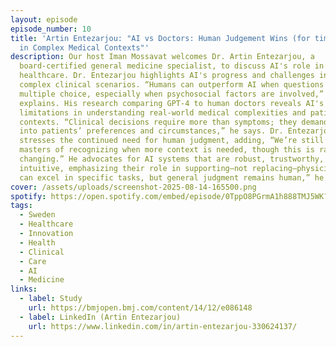 ```yaml
---
layout: episode
episode_number: 10
title: 'Artin Entezarjou: "AI vs Doctors: Human Judgement Wins (for time being)
  in Complex Medical Contexts"'
description: Our host Iman Mossavat welcomes Dr. Artin Entezarjou, a
  board-certified general medicine specialist, to discuss AI's role in
  healthcare. Dr. Entezarjou highlights AI's progress and challenges in handling
  complex clinical scenarios. “Humans can outperform AI when questions aren’t
  multiple choice, especially when psychosocial factors are involved,” he
  explains. His research comparing GPT-4 to human doctors reveals AI's
  limitations in understanding real-world medical complexities and patient
  contexts. “Clinical decisions require more than symptoms; they demand insight
  into patients’ preferences and circumstances,” he says. Dr. Entezarjou
  stresses the continued need for human judgment, adding, “We’re still the
  masters of recognizing when more context is needed, though this is rapidly
  changing.” He advocates for AI systems that are robust, trustworthy, and
  intuitive, emphasizing their role in supporting—not replacing—physicians. “AI
  can excel in specific tasks, but general judgment remains human,” he concludes
cover: /assets/uploads/screenshot-2025-08-14-165500.png
spotify: https://open.spotify.com/embed/episode/0TppO8PGrmA1h888TMJ5WK?utm_source=generator
tags:
  - Sweden
  - Healthcare
  - Innovation
  - Health
  - Clinical
  - Care
  - AI
  - Medicine
links:
  - label: Study
    url: https://bmjopen.bmj.com/content/14/12/e086148
  - label: LinkedIn (Artin Entezarjou)
    url: https://www.linkedin.com/in/artin-entezarjou-330624137/
---
```

